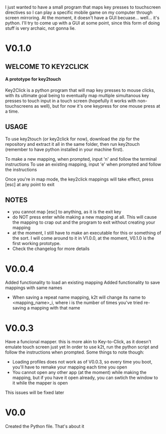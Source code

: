 I just wanted to have a small program that maps key presses to touchscreen directives so I can play a specific mobile game on my computer through screen mirroring. 
At the moment, it doesn't have a GUI becuase... well... it's python. I'll try to come up with a GUI at some point, since this form of doing stuff is very archaic, not gonna lie.

# V0.1.0
## WELCOME TO KEY2CLICK
#### A prototype for key2touch
Key2Click is a python program that will map key presses to mouse clicks, with its ultimate goal being to eventually map multiple simultanous key presses to touch input in a touch screen (hopefully it works with non-touchscreens as well), but for now it's one keypress for one mouse press at a time.

## USAGE
To use key2touch (or key2click for now), download the zip for the repository and extract it all in the same folder, then run key2touch (remember to have python installed in your machine first).

To make a new mapping, when prompted, input 'n' and follow the terminal instructions
To use an existing mapping, input 'e' when prompted and follow the instructions

Once you're in map mode, the key2click mappings will take effect, press [esc] at any point to exit

## NOTES
- you cannot map [esc] to anything, as it is the exit key
- do NOT press enter while making a new mapping at all. This will cause the mapping to crap out and the program to exit without creating your mapping
- at the moment, I still have to make an executable for this or something of the sort. I will come around to it in V1.0.0, at the moment, V0.1.0 is the first working prototype.
- Check the changelog for more details

# V0.0.4
Added functionality to load an existing mapping
Added functionality to save mappings with same names
- When saving a repeat name mapping, k2t will change its name to <mapping_name>_i, where i is the number of times you've tried re-saving a mapping with that name

# V0.0.3
Have a funcional mapper. this is more akin to Key-to-Click, as it doesn't emulate touch screen just yet
In order to use k2t, run the python script and follow the instructions when prompted. Some things to note though: 
- Loading profiles does not work as of V0.0.3, so every time you boot, you'll have to remake your mapping each time you open
- You cannot open any other app (at the moment) while making the mapping, but if you have it open already, you can swtich the window to it while the mapper is open

This issues will be fixed later

# V0.0
Created the Python file. That's about it

